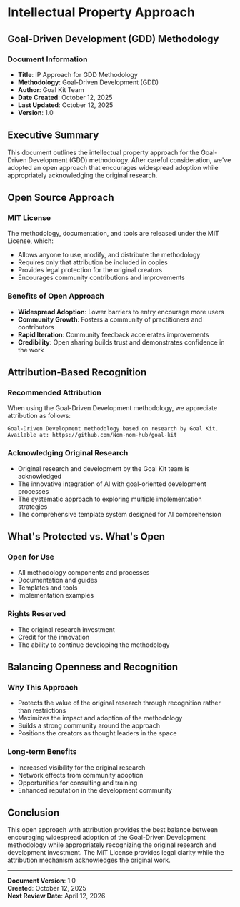 # Intellectual Property Approach
## Goal-Driven Development (GDD) Methodology

### Document Information
- **Title**: IP Approach for GDD Methodology
- **Methodology**: Goal-Driven Development (GDD)
- **Author**: Goal Kit Team
- **Date Created**: October 12, 2025
- **Last Updated**: October 12, 2025
- **Version**: 1.0

## Executive Summary

This document outlines the intellectual property approach for the Goal-Driven Development (GDD) methodology. After careful consideration, we've adopted an open approach that encourages widespread adoption while appropriately acknowledging the original research.

## Open Source Approach

### MIT License
The methodology, documentation, and tools are released under the MIT License, which:
- Allows anyone to use, modify, and distribute the methodology
- Requires only that attribution be included in copies
- Provides legal protection for the original creators
- Encourages community contributions and improvements

### Benefits of Open Approach
- **Widespread Adoption**: Lower barriers to entry encourage more users
- **Community Growth**: Fosters a community of practitioners and contributors
- **Rapid Iteration**: Community feedback accelerates improvements
- **Credibility**: Open sharing builds trust and demonstrates confidence in the work

## Attribution-Based Recognition

### Recommended Attribution
When using the Goal-Driven Development methodology, we appreciate attribution as follows:

```
Goal-Driven Development methodology based on research by Goal Kit.
Available at: https://github.com/Nom-nom-hub/goal-kit
```

### Acknowledging Original Research
- Original research and development by the Goal Kit team is acknowledged
- The innovative integration of AI with goal-oriented development processes
- The systematic approach to exploring multiple implementation strategies
- The comprehensive template system designed for AI comprehension

## What's Protected vs. What's Open

### Open for Use
- All methodology components and processes
- Documentation and guides
- Templates and tools
- Implementation examples

### Rights Reserved
- The original research investment
- Credit for the innovation
- The ability to continue developing the methodology

## Balancing Openness and Recognition

### Why This Approach
- Protects the value of the original research through recognition rather than restrictions
- Maximizes the impact and adoption of the methodology
- Builds a strong community around the approach
- Positions the creators as thought leaders in the space

### Long-term Benefits
- Increased visibility for the original research
- Network effects from community adoption
- Opportunities for consulting and training
- Enhanced reputation in the development community

## Conclusion

This open approach with attribution provides the best balance between encouraging widespread adoption of the Goal-Driven Development methodology while appropriately recognizing the original research and development investment. The MIT License provides legal clarity while the attribution mechanism acknowledges the original work.

---

**Document Version**: 1.0  
**Created**: October 12, 2025  
**Next Review Date**: April 12, 2026